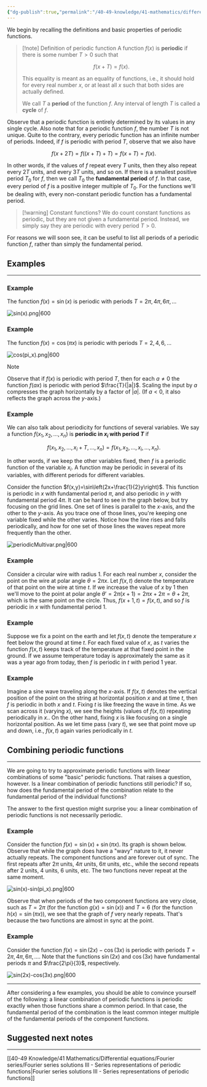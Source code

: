 ```yaml
---
{"dg-publish":true,"permalink":"/40-49-knowledge/41-mathematics/differential-equations/fourier-series/fourier-series-solutions-ii-periodic-functions/","tags":["differential_equations"],"updated":"2025-08-06T09:03:02-07:00"}
---
```


We begin by recalling the definitions and basic properties of periodic functions.

> [!note] Definition of periodic function
> A function $f(x)$ is **periodic** if there is some number $T>0$ such that
> 
> $$f(x+T) = f(x).$$
> 
> This equality is meant as an equality of functions, i.e., it should hold for every real number $x$, or at least all $x$ such that both sides are actually defined.
> 
> We call $T$ a **period** of the function $f$. Any interval of length $T$ is called a **cycle** of $f$.


Observe that a periodic function is entirely determined by its values in any single cycle. Also note that for a periodic function $f$, the number $T$ is not unique. Quite to the contrary, every periodic function has an infinite number of periods. Indeed, if $f$ is periodic with period $T$, observe that we also have

$$
f(x+2T) = f((x+T)+T)=f(x+T)=f(x).
$$

In other words, if the values of $f$ repeat every $T$ units, then they also repeat every $2T$ units, and every $3T$ units, and so on. If there is a smallest positive period $T_0$ for $f$, then we call $T_0$ the **fundamental period** of $f$. In that case, every period of $f$ is a positive integer multiple of $T_0$. For the functions we'll be dealing with, every non-constant periodic function has a fundamental period.

> [!warning] Constant functions?
> We do count constant functions as periodic, but they are not given a fundamental period. Instead, we simply say they are periodic with every period $T>0$.

For reasons we will soon see, it can be useful to list all periods of a periodic function $f$, rather than simply the fundamental period.

## Examples
---
### Example

The function $f(x)=\sin(x)$ is periodic with periods $T=2\pi, 4\pi, 6\pi, \ldots$

![sin(x).png|600](/img/user/90-99%20Meta/91%20Images/Differential%20equations/sin(x).png)

### Example

The function $f(x)=\cos(\pi x)$ is periodic with periods $T=2, 4, 6, \ldots$

![cos(pi_x).png|600](/img/user/90-99%20Meta/91%20Images/Differential%20equations/cos(pi_x).png)

> [!note]
> Observe that if $f(x)$ is periodic with period $T$, then for each $a\neq 0$ the function $f(ax)$ is periodic with period $\frac{T}{|a|}$. Scaling the input by $a$ compresses the graph horizontally by a factor of $|a|$. (If $a<0$, it also reflects the graph across the $y$-axis.)

### Example

We can also talk about periodicity for functions of several variables. We say a function $f(x_1, x_2,\ldots, x_n)$ is **periodic in $x_i$ with period $T$** if

$$
f(x_1,x_2,...,x_i+T,...,x_n) = f(x_1,x_2,...,x_i,...,x_n).
$$

In other words, if we keep the other variables fixed, then $f$ is a periodic function of the variable $x_i$. A function may be periodic in several of its variables, with different periods for different variables.

Consider the function $f(x,y)=\sin\left(2x+\frac{1}{2}y\right)$. This function is periodic in $x$ with fundamental period $\pi$, and also periodic in $y$ with fundamental period $4\pi$. It can be hard to see in the graph below, but try focusing on the grid lines. One set of lines is parallel to the $x$-axis, and the other to the $y$-axis. As you trace one of those lines, you're keeping one variable fixed while the other varies. Notice how the line rises and falls periodically, and how for one set of those lines the waves repeat more frequently than the other.

![periodicMultivar.png|600](/img/user/90-99%20Meta/91%20Images/Differential%20equations/periodicMultivar.png)

### Example

Consider a circular wire with radius 1. For each real number $x$, consider the point on the wire at polar angle $\theta = 2\pi x$. Let $f(x,t)$ denote the temperature of that point on the wire at time $t$. If we increase the value of $x$ by 1 then we'll move to the point at polar angle $\theta' = 2\pi(x+1) = 2\pi x+2\pi = \theta+2\pi$, which is the same point on the circle. Thus, $f(x+1,t)=f(x,t)$, and so $f$ is periodic in $x$ with fundamental period 1.

### Example

Suppose we fix a point on the earth and let $f(x,t)$ denote the temperature $x$ feet below the ground at time $t$. For each fixed value of $x$, as $t$ varies the function $f(x,t)$ keeps track of the temperature at that fixed point in the ground. If we assume temperature today is approximately the same as it was a year ago from today, then $f$ is periodic in $t$ with period 1 year.

### Example

Imagine a sine wave traveling along the $x$-axis. If $f(x,t)$ denotes the vertical position of the point on the string at horizontal position $x$ and at time $t$, then $f$ is periodic in both $x$ and $t$. Fixing $t$ is like freezing the wave in time. As we scan across it (varying $x$), we see the heights (values of $f(x,t)$) repeating periodically in $x$.. On the other hand, fixing $x$ is like focusing on a single horizontal position. As we let time pass (vary $t$), we see that point move up and down, i.e., $f(x,t)$ again varies periodically in $t$.


## Combining periodic functions
---

We are going to try to approximate periodic functions with linear combinations of some "basic" periodic functions. That raises a question, however. Is a linear combination of periodic functions still periodic? If so, how does the fundamental period of the combination relate to the fundamental period of the individual functions?

The answer to the first question might surprise you: a linear combination of periodic functions is not necessarily periodic.

### Example

Consider the function $f(x)=\sin(x)+\sin(\pi x)$. Its graph is shown below. Observe that while the graph does have a "wavy" nature to it, it never actually repeats. The component functions  and  are forever out of sync. The first repeats after $2\pi$ units, $4\pi$ units, $6\pi$ units, etc., while the second repeats after 2 units, 4 units, 6 units, etc. The two functions never repeat at the same moment.

![sin(x)-sin(pi_x).png|600](/img/user/90-99%20Meta/91%20Images/Differential%20equations/sin(x)-sin(pi_x).png)

Observe that when periods of the two component functions are very close, such as $T=2\pi$ (for the function $g(x)=\sin(x)$) and $T=6$ (for the function $h(x)=\sin(\pi x)$), we see that the graph of $f$ very nearly repeats. That's because the two functions are almost in sync at the point.

### Example

Consider the function $f(x)=\sin(2x)-\cos(3x)$ is periodic with periods $T=2\pi, 4\pi, 6\pi, \ldots$. Note that the functions $\sin(2x)$ and $\cos(3x)$ have fundamental periods $\pi$ and $\frac{2\pi}{3}$, respectively.

![sin(2x)-cos(3x).png|600](/img/user/90-99%20Meta/91%20Images/Differential%20equations/sin(2x)-cos(3x).png)

---

After considering a few examples, you should be able to convince yourself of the following: a linear combination of periodic functions is periodic exactly when those functions share a common period. In that case, the fundamental period of the combination is the least common integer multiple of the fundamental periods of the component functions.

## Suggested next notes
---

[[40-49 Knowledge/41 Mathematics/Differential equations/Fourier series/Fourier series solutions III - Series representations of periodic functions\|Fourier series solutions III - Series representations of periodic functions]]
